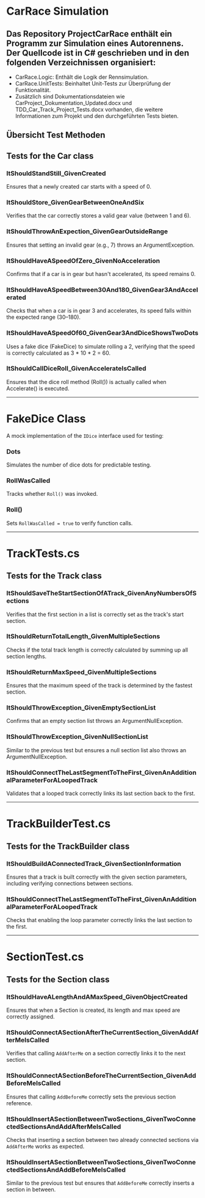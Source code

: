 # CarRace Simulation

## Das Repository ProjectCarRace enthält ein Programm zur Simulation eines Autorennens. Der Quellcode ist in C# geschrieben und in den folgenden Verzeichnissen organisiert:

- CarRace.Logic: Enthält die Logik der Rennsimulation.
- CarRace.UnitTests: Beinhaltet Unit-Tests zur Überprüfung der Funktionalität.
- Zusätzlich sind Dokumentationsdateien wie CarProject_Dokumentation_Updated.docx und TDD_Car_Track_Project_Tests.docx vorhanden, die weitere Informationen zum Projekt und den durchgeführten Tests bieten.

## Übersicht Test Methoden

## Tests for the Car class

### ItShouldStandStill_GivenCreated
Ensures that a newly created car starts with a speed of 0.

### ItShouldStore_GivenGearBetweenOneAndSix
Verifies that the car correctly stores a valid gear value (between 1 and 6).

### ItShouldThrowAnExpection_GivenGearOutsideRange
Ensures that setting an invalid gear (e.g., 7) throws an ArgumentException.

### ItShouldHaveASpeedOfZero_GivenNoAcceleration
Confirms that if a car is in gear but hasn't accelerated, its speed remains 0.

### ItShouldHaveASpeedBetween30And180_GivenGear3AndAccelerated
Checks that when a car is in gear 3 and accelerates, its speed falls within the expected range (30–180).

### ItShouldHaveASpeedOf60_GivenGear3AndDiceShowsTwoDots
Uses a fake dice (FakeDice) to simulate rolling a 2, verifying that the speed is correctly calculated as 3 * 10 * 2 = 60.

### ItShouldCallDiceRoll_GivenAccelerateIsCalled
Ensures that the dice roll method (Roll()) is actually called when Accelerate() is executed.

---

# FakeDice Class

A mock implementation of the `IDice` interface used for testing:

### Dots
Simulates the number of dice dots for predictable testing.

### RollWasCalled
Tracks whether `Roll()` was invoked.

### Roll()
Sets `RollWasCalled = true` to verify function calls.

---

# TrackTests.cs

## Tests for the Track class

### ItShouldSaveTheStartSectionOfATrack_GivenAnyNumbersOfSections
Verifies that the first section in a list is correctly set as the track's start section.

### ItShouldReturnTotalLength_GivenMultipleSections
Checks if the total track length is correctly calculated by summing up all section lengths.

### ItShouldReturnMaxSpeed_GivenMultipleSections
Ensures that the maximum speed of the track is determined by the fastest section.

### ItShouldThrowException_GivenEmptySectionList
Confirms that an empty section list throws an ArgumentNullException.

### ItShouldThrowException_GivenNullSectionList
Similar to the previous test but ensures a null section list also throws an ArgumentNullException.

### ItShouldConnectTheLastSegmentToTheFirst_GivenAnAdditionalParameterForALoopedTrack
Validates that a looped track correctly links its last section back to the first.

---

# TrackBuilderTest.cs

## Tests for the TrackBuilder class

### ItShouldBuildAConnectedTrack_GivenSectionInformation
Ensures that a track is built correctly with the given section parameters, including verifying connections between sections.

### ItShouldConnectTheLastSegmentToTheFirst_GivenAnAdditionalParameterForALoopedTrack
Checks that enabling the loop parameter correctly links the last section to the first.

---

# SectionTest.cs

## Tests for the Section class

### ItShouldHaveALengthAndAMaxSpeed_GivenObjectCreated
Ensures that when a Section is created, its length and max speed are correctly assigned.

### ItShouldConnectASectionAfterTheCurrentSection_GivenAddAfterMeIsCalled
Verifies that calling `AddAfterMe` on a section correctly links it to the next section.

### ItShouldConnectASectionBeforeTheCurrentSection_GivenAddBeforeMeIsCalled
Ensures that calling `AddBeforeMe` correctly sets the previous section reference.

### ItShouldInsertASectionBetweenTwoSections_GivenTwoConnectedSectionsAndAddAfterMeIsCalled
Checks that inserting a section between two already connected sections via `AddAfterMe` works as expected.

### ItShouldInsertASectionBetweenTwoSections_GivenTwoConnectedSectionsAndAddBeforeMeIsCalled
Similar to the previous test but ensures that `AddBeforeMe` correctly inserts a section in between.

